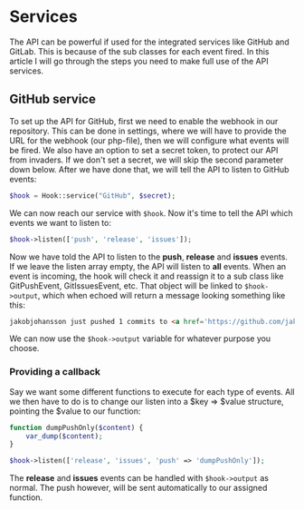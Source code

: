 # Services
The API can be powerful if used for the integrated services like GitHub and GitLab. This is because of the sub classes for each event fired. In this article I will go through the steps you need to make full use of the API services.

## GitHub service
To set up the API for GitHub, first we need to enable the webhook in our repository. This can be done in settings, where we will have to provide the URL for the webhook (our php-file), then we will configure what events will be fired. We also have an option to set a secret token, to protect our API from invaders. If we don't set a secret, we will skip the second parameter down below. After we have done that, we will tell the API to listen to GitHub events:
```php
$hook = Hook::service("GitHub", $secret);
```
We can now reach our service with `$hook`. Now it's time to tell the API which events we want to listen to:
```php
$hook->listen(['push', 'release', 'issues']);
```
Now we have told the API to listen to the **push**, **release** and **issues** events. If we leave the listen array empty, the API will listen to **all** events. When an event is incoming, the hook will check it and reassign it to a sub class like GitPushEvent, GitIssuesEvent, etc. That object will be linked to `$hook->output`, which when echoed will return a message looking something like this:
```html
jakobjohansson just pushed 1 commits to <a href='https://github.com/jakobjohansson/webhook-api/compare/39d5ea25f9fb...4891054ffb83'>jakobjohansson/webhook-api</a>.
```
We can now use the `$hook->output` variable for whatever purpose you choose.

### Providing a callback
Say we want some different functions to execute for each type of events. All we then have to do is to change our listen into a $key => $value structure, pointing the $value to our function:
```php
function dumpPushOnly($content) {
    var_dump($content);
}

$hook->listen(['release', 'issues', 'push' => 'dumpPushOnly']);
```
The **release** and **issues** events can be handled with `$hook->output` as normal. The push however, will be sent automatically to our assigned function.
